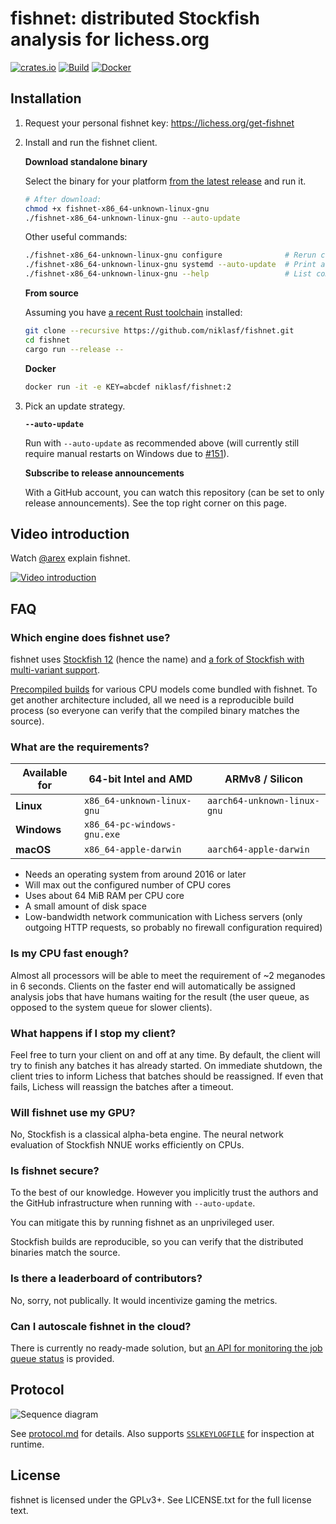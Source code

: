 fishnet: distributed Stockfish analysis for lichess.org
=======================================================

[![crates.io](https://img.shields.io/crates/v/fishnet.svg)](https://crates.io/crates/fishnet)
[![Build](https://github.com/niklasf/fishnet/workflows/Build/badge.svg)](https://github.com/niklasf/fishnet/actions?query=workflow%3ABuild)
[![Docker](https://img.shields.io/docker/cloud/build/niklasf/fishnet)](https://hub.docker.com/r/niklasf/fishnet)

Installation
------------

1. Request your personal fishnet key: https://lichess.org/get-fishnet

2. Install and run the fishnet client.

   **Download standalone binary**

   Select the binary for your platform
   [from the latest release](https://github.com/niklasf/fishnet/releases)
   and run it.

   ```sh
   # After download:
   chmod +x fishnet-x86_64-unknown-linux-gnu
   ./fishnet-x86_64-unknown-linux-gnu --auto-update
   ```

   Other useful commands:

   ```sh
   ./fishnet-x86_64-unknown-linux-gnu configure              # Rerun config dialog
   ./fishnet-x86_64-unknown-linux-gnu systemd --auto-update  # Print a .service file
   ./fishnet-x86_64-unknown-linux-gnu --help                 # List commands and options
   ```

   **From source**

   Assuming you have [a recent Rust toolchain](https://rustup.rs/) installed:

   ```sh
   git clone --recursive https://github.com/niklasf/fishnet.git
   cd fishnet
   cargo run --release --
   ```

   **Docker**

   ```sh
   docker run -it -e KEY=abcdef niklasf/fishnet:2
   ```

3. Pick an update strategy.

   **`--auto-update`**

   Run with `--auto-update` as recommended above (will currently still require
   manual restarts on Windows
   due to [#151](https://github.com/niklasf/fishnet/issues/151)).

   **Subscribe to release announcements**

   With a GitHub account, you can watch this repository (can be set to only
   release announcements). See the top right corner on this page.

Video introduction
------------------

Watch [@arex](https://lichess.org/@/arex) explain fishnet.

[![Video introduction](https://img.youtube.com/vi/C2SjcVbRfp0/0.jpg)](https://youtu.be/C2SjcVbRfp0)

FAQ
---

### Which engine does fishnet use?

fishnet uses [Stockfish 12](https://github.com/official-stockfish/Stockfish)
(hence the name) and [a fork of Stockfish with multi-variant support](https://github.com/ddugovic/Stockfish).

[Precompiled builds](https://github.com/niklasf/fishnet-assets)
for various CPU models come bundled with fishnet. To get another architecture
included, all we need is a reproducible build process (so everyone can verify
that the compiled binary matches the source).

### What are the requirements?

| Available for | 64-bit Intel and AMD | ARMv8 / Silicon |
| --- | --- | --- |
| **Linux** | `x86_64-unknown-linux-gnu` | `aarch64-unknown-linux-gnu` |
| **Windows** | `x86_64-pc-windows-gnu.exe` | |
| **macOS** | `x86_64-apple-darwin` | `aarch64-apple-darwin` |

* Needs an operating system from around 2016 or later
* Will max out the configured number of CPU cores
* Uses about 64 MiB RAM per CPU core
* A small amount of disk space
* Low-bandwidth network communication with Lichess servers
  (only outgoing HTTP requests, so probably no firewall configuration
  required)

### Is my CPU fast enough?

Almost all processors will be able to meet the requirement of ~2 meganodes in
6 seconds. Clients on the faster end will automatically be assigned
analysis jobs that have humans waiting for the result (the user queue, as
opposed to the system queue for slower clients).

### What happens if I stop my client?

Feel free to turn your client on and off at any time. By default, the client
will try to finish any batches it has already started. On immediate shutdown,
the client tries to inform Lichess that batches should be reassigned.
If even that fails, Lichess will reassign the batches after a timeout.

### Will fishnet use my GPU?

No, Stockfish is a classical alpha-beta engine. The neural network evaluation
of Stockfish NNUE works efficiently on CPUs.

### Is fishnet secure?

To the best of our knowledge. However you implicitly trust the authors and the
GitHub infrastructure when running with `--auto-update`.

You can mitigate this by running fishnet as an unprivileged user.

Stockfish builds are reproducible, so you can verify
that the distributed binaries match the source.

### Is there a leaderboard of contributors?

No, sorry, not publically. It would incentivize gaming the metrics.

### Can I autoscale fishnet in the cloud?

There is currently no ready-made solution, but
[an API for monitoring the job queue status](https://github.com/niklasf/fishnet/blob/master/doc/protocol.md#status)
is provided.

Protocol
--------

![Sequence diagram](https://raw.githubusercontent.com/niklasf/fishnet/master/doc/sequence-diagram.png)

See [protocol.md](https://github.com/niklasf/fishnet/blob/master/doc/protocol.md) for details.
Also supports [`SSLKEYLOGFILE`](https://developer.mozilla.org/en-US/docs/Mozilla/Projects/NSS/Key_Log_Format) for inspection at runtime.

License
-------

fishnet is licensed under the GPLv3+. See LICENSE.txt for the full
license text.
